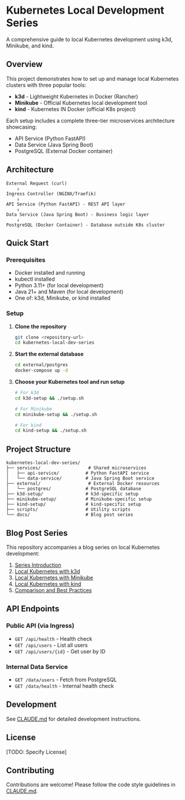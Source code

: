 # Kubernetes Local Development Series

A comprehensive guide to local Kubernetes development using k3d, Minikube, and kind.

## Overview

This project demonstrates how to set up and manage local Kubernetes clusters with three popular tools:
- **k3d** - Lightweight Kubernetes in Docker (Rancher)
- **Minikube** - Official Kubernetes local development tool
- **kind** - Kubernetes IN Docker (official K8s project)

Each setup includes a complete three-tier microservices architecture showcasing:
- API Service (Python FastAPI)
- Data Service (Java Spring Boot)
- PostgreSQL (External Docker container)

## Architecture

```
External Request (curl)
    ↓
Ingress Controller (NGINX/Traefik)
    ↓
API Service (Python FastAPI) - REST API layer
    ↓
Data Service (Java Spring Boot) - Business logic layer
    ↓
PostgreSQL (Docker Container) - Database outside K8s cluster
```

## Quick Start

### Prerequisites

- Docker installed and running
- kubectl installed
- Python 3.11+ (for local development)
- Java 21+ and Maven (for local development)
- One of: k3d, Minikube, or kind installed

### Setup

1. **Clone the repository**
   ```bash
   git clone <repository-url>
   cd kubernetes-local-dev-series
   ```

2. **Start the external database**
   ```bash
   cd external/postgres
   docker-compose up -d
   ```

3. **Choose your Kubernetes tool and run setup**
   ```bash
   # For k3d
   cd k3d-setup && ./setup.sh

   # For Minikube
   cd minikube-setup && ./setup.sh

   # For kind
   cd kind-setup && ./setup.sh
   ```

## Project Structure

```
kubernetes-local-dev-series/
├── services/                  # Shared microservices
│   ├── api-service/          # Python FastAPI service
│   └── data-service/         # Java Spring Boot service
├── external/                  # External Docker resources
│   └── postgres/             # PostgreSQL database
├── k3d-setup/                # k3d-specific setup
├── minikube-setup/           # Minikube-specific setup
├── kind-setup/               # kind-specific setup
├── scripts/                  # Utility scripts
└── docs/                     # Blog post series
```

## Blog Post Series

This repository accompanies a blog series on local Kubernetes development:

1. [Series Introduction](docs/00-series-introduction.md)
2. [Local Kubernetes with k3d](docs/01-k3d-setup.md)
3. [Local Kubernetes with Minikube](docs/02-minikube-setup.md)
4. [Local Kubernetes with kind](docs/03-kind-setup.md)
5. [Comparison and Best Practices](docs/04-comparison.md)

## API Endpoints

### Public API (via Ingress)
- `GET /api/health` - Health check
- `GET /api/users` - List all users
- `GET /api/users/{id}` - Get user by ID

### Internal Data Service
- `GET /data/users` - Fetch from PostgreSQL
- `GET /data/health` - Internal health check

## Development

See [CLAUDE.md](CLAUDE.md) for detailed development instructions.

## License

[TODO: Specify License]

## Contributing

Contributions are welcome! Please follow the code style guidelines in [CLAUDE.md](CLAUDE.md).
